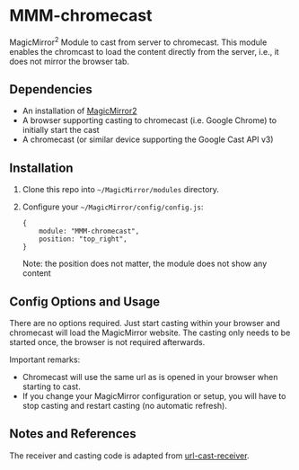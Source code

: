 # MMM-chromecast
MagicMirror<sup>2</sup> Module to cast from server to chromecast. This module enables the chromcast to load the content directly from the server, i.e., it does not mirror the browser tab. 

## Dependencies
  * An installation of [MagicMirror2](https://github.com/MichMich/MagicMirror)
  * A browser supporting casting to chromecast (i.e. Google Chrome) to initially start the cast
  * A chromecast (or similar device supporting the Google Cast API v3)

## Installation
1. Clone this repo into `~/MagicMirror/modules` directory.
 2. Configure your `~/MagicMirror/config/config.js`:

    ```
    {
        module: "MMM-chromecast",
        position: "top_right",
    }
    ```

    Note: the position does not matter, the module does not show any content

## Config Options and Usage
There are no options required. Just start casting within your browser and chromecast will load the MagicMirror website. The casting only needs to be started once, the browser is not required afterwards. 

Important remarks:
 * Chromecast will use the same url as is opened in your browser when starting to cast.
 * If you change your MagicMirror configuration or setup, you will have to stop casting and restart casting (no automatic refresh).


## Notes and References
The receiver and casting code is adapted from [url-cast-receiver](https://github.com/DeMille/url-cast-receiver).
